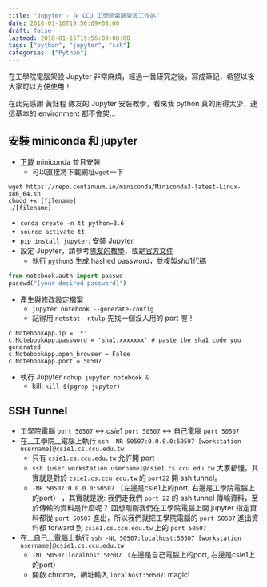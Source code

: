 ```yaml
---
title: "Jupyter - 在 CCU 工學院電腦架設工作站"
date: 2018-01-16T19:56:09+08:00
draft: false
lastmod: 2018-01-16T19:56:09+08:00
tags: ["python", "jupyter", "ssh"]
categories: ["Python"]
---
```


在工學院電腦架設 Jupyter 非常麻煩，經過一番研究之後，寫成筆記，希望以後大家可以方便使用！

在此先感謝 黃鈺程 隊友的 Jupyter 安裝教學，看來我 python 真的用得太少，連這基本的 environment 都不會架...

## 安裝 miniconda 和 jupyter

* [下載](https://conda.io/miniconda.html) miniconda 並且安裝
    * 可以直接將下載網址`wget`一下

```
wget https://repo.continuum.io/miniconda/Miniconda3-latest-Linux-x86_64.sh
chmod +x [filename]
./[filename]
```

* `conda create -n tt python=3.6`
* `source activate tt`
* `pip install jupyter`: 安裝 Jupyter 
* 設定 Jupyter，請參考[隊友的教學](https://amoshyc.github.io/blog/zai-yuan-duan-de-yun-suan-dian-nao-jia-she-jupyter.html#start-jupyter)，或是[官方文件](http://jupyter-notebook.readthedocs.io/en/latest/public_server.html)
    * 執行 `python3` 生成 hashed password，並複製$sha1$代碼

```python
from notebook.auth import passwd
passwd("[your desired password]")
```

* 產生與修改設定檔案
    * `jupyter notebook --generate-config`
    * 記得用 `netstat -ntulp` 先找一個沒人用的 port 喔！

```
c.NotebookApp.ip = '*'
c.NotebookApp.password = 'sha1:xxxxxxx' # paste the sha1 code you generated
c.NotebookApp.open_browser = False
c.NotebookApp.port = 50507
```

* 執行 Jupyter `nohup jupyter notebook &`
    * kill: `kill $(pgrep jupyter)`

## SSH Tunnel

* 工學院電腦 `port 50507` $\leftrightarrow$ $csie1$ `port 50507` $\leftrightarrow$ 自己電腦 `port 50507`
* 在__工學院__電腦上執行 `ssh -NR 50507:0.0.0.0:50507 [workstation username]@csie1.cs.ccu.edu.tw`
    * 只有 `csie1.cs.ccu.edu.tw` 允許開 port
    * `ssh [user workstation username]@csie1.cs.ccu.edu.tw` 大家都懂，其實就是對於 `csie1.cs.ccu.edu.tw` 的 `port22` 開 ssh tunnel。
    * `-NR 50507:0.0.0.0:50507` （左邊是csie1上的port, 右邊是工學院電腦上的port） ，其實就是說: 我們走我們 `port 22` 的 ssh tunnel 傳輸資料，至於傳輸的資料是什麼呢？ 回想剛剛我們在工學院電腦上開 jupyter 指定資料都從 `port 50507` 進出，所以我們就把工學院電腦的 `port 50507` 進出資料都 forward 到 `csie1.cs.ccu.edu.tw` 上的 `port 50507`
* 在__自己__電腦上執行 `ssh -NL 50507:localhost:50507 [workstation username]@csie1.cs.ccu.edu.tw`
    * `-NL 50507:localhost:50507` （左邊是自己電腦上的port, 右邊是csie1上的port）
    * 開啟 chrome，網址輸入 `localhost:50507`: magic!

